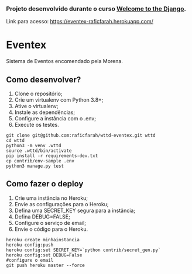 ### Projeto desenvolvido durante o curso [Welcome to the Django](https://henriquebastos.net/produtos/welcome-to-the-django).
Link para acesso: https://eventex-raficfarah.herokuapp.com/
# Eventex

Sistema de Eventos encomendado pela Morena.

## Como desenvolver?

1. Clone o repositório;
2. Crie um virtualenv com Python 3.8+;
3. Ative o virtualenv;
4. Instale as dependências;
5. Configure a instância com o .env;
6. Execute os testes.

```console
git clone git@github.com:raficfarah/wttd-eventex.git wttd
cd wttd
python3 -m venv .wttd
source .wttd/bin/activate
pip install -r requirements-dev.txt
cp contrib/env-sample .env
python3 manage.py test
```

## Como fazer o deploy

1. Crie uma instância no Heroku;
2. Envie as configurações para o Heroku;
3. Defina uma SECRET_KEY segura para a instância;
4. Defina DEBUG=FALSE;
5. Configure o serviço de email;
6. Envie o código para o Heroku.

```console
heroku create minhainstancia
heroku config:push
heroku config:set SECRET_KEY=`python contrib/secret_gen.py`
heroku config:set DEBUG=False
#configure o email
git push heroku master --force
```
